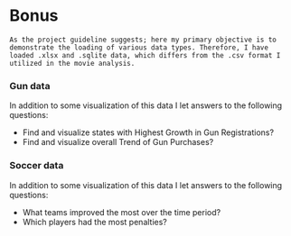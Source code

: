 # Bonus

    As the project guideline suggests; here my primary objective is to demonstrate the loading of various data types. Therefore, I have loaded .xlsx and .sqlite data, which differs from the .csv format I utilized in the movie analysis.

### Gun data
In addition to some visualization of this data I let answers to the following questions:
- Find and visualize states with Highest Growth in Gun Registrations?
- Find and visualize overall Trend of Gun Purchases?

### Soccer data
In addition to some visualization of this data I let answers to the following questions:
- What teams improved the most over the time period?
- Which players had the most penalties?